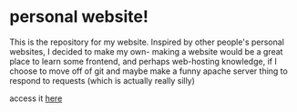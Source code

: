 # personal website! 

This is the repository for my website. 
Inspired by other people's personal websites, I decided to make my own- making a website would be a great place to learn some frontend, and perhaps web-hosting knowledge, if I choose to move off of git and maybe make a funny apache server thing to respond to requests (which is actually really silly)

access it [here](https://arcueun.github.io/website/)

